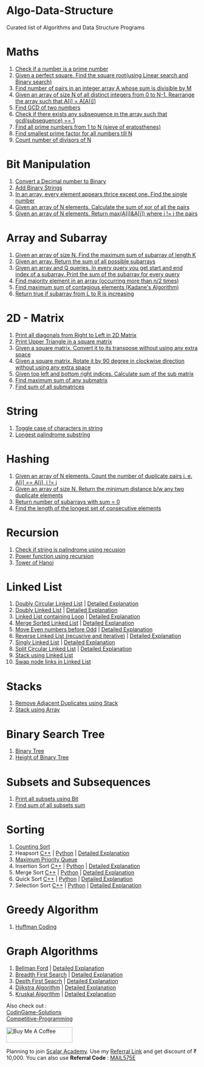 # Algo-Data-Structure
Curated list of Algorithms and Data Structure Programs 

  # Maths
  1. [Check if a number is a prime number](https://github.com/programmercave0/Algo-Data-Structure/blob/master/Maths/check_prime.cpp)
  2. [Given a perfect square. Find the square root(using Linear search and Binary search)](https://github.com/programmercave0/Algo-Data-Structure/blob/master/Maths/find_sq_root.cpp)
  3. [Find number of pairs in an integer array A whose sum is divisible by M](https://github.com/programmercave0/Algo-Data-Structure/blob/master/Maths/count_pairs.cpp)
  4. [Given an array of size N of all distinct integers from 0 to N-1. Rearrange the array such that A[i] = A[A[i]]](https://github.com/programmercave0/Algo-Data-Structure/blob/master/Maths/rearrange.cpp)
  5. [Find GCD of two numbers](https://github.com/programmercave0/Algo-Data-Structure/blob/master/Maths/gcd.cpp)
  6. [Check if there exists any subsequence in the array such that gcd(subsequence) == 1](https://github.com/programmercave0/Algo-Data-Structure/blob/master/Maths/gcd_seq.cpp)
  7. [Find all prime numbers from 1 to N (sieve of eratosthenes)](https://github.com/programmercave0/Algo-Data-Structure/blob/master/Maths/sieve_of_eratosthenes.cpp)
  8. [Find smallest prime factor for all numbers till N](https://github.com/programmercave0/Algo-Data-Structure/blob/master/Maths/smallest_prime_factors.cpp)
  9. [Count number of divisors of N](https://github.com/programmercave0/Algo-Data-Structure/blob/master/Maths/count_divisors.cpp)
  
  # Bit Manipulation
  1. [Convert a Decimal number to Binary](https://github.com/programmercave0/Algo-Data-Structure/blob/master/Bit_Manipulation/Decimal_to_binary.cpp)
  2. [Add Binary Strings](https://github.com/programmercave0/Algo-Data-Structure/blob/master/Bit_Manipulation/Add_binary_strings.cpp)
  3. [In an array, every element appears thrice except one. Find the single number](https://github.com/programmercave0/Algo-Data-Structure/blob/master/Bit_Manipulation/single_number.cpp)
  4. [Given an array of N elements. Calculate the sum of xor of all the pairs](https://github.com/programmercave0/Algo-Data-Structure/blob/master/Bit_Manipulation/Sum_xor_pairs.cpp)
  5. [Given an array of N elements. Return max(A[i]&A[j]) where i != j the pairs](https://github.com/programmercave0/Algo-Data-Structure/blob/master/Bit_Manipulation/max_and_val.cpp)

  # Array and Subarray
  1. [Given an array of size N. Find the maximum sum of subarray of length K](https://github.com/programmercave0/Algo-Data-Structure/blob/master/Array_and_Subarray/Max_sum_of_subarray_len_K.cpp)
  2. [Given an array. Return the sum of all possible subarrays](https://github.com/programmercave0/Algo-Data-Structure/blob/master/Array_and_Subarray/Sum_of_all_subarrays.cpp)
  3. [Given an array and Q queries. In every query you get start and end index of a subarray. Print the sum of the subarray for every query](https://github.com/programmercave0/Algo-Data-Structure/blob/master/Array_and_Subarray/Subarray_sum_for_queries.cpp)
  4. [Find majority element in an array (occurring more than n/2 times)](https://github.com/programmercave0/Algo-Data-Structure/blob/master/Array_and_Subarray/Majority_element.cpp)
  5. [Find maximum sum of contagious elements (Kadane's Algorithm)](https://github.com/programmercave0/Algo-Data-Structure/blob/master/Array_and_Subarray/Max_contagious_sum.cpp)
  6. [Return true if subarray from L to R is increasing](https://github.com/programmercave0/Algo-Data-Structure/blob/master/Array_and_Subarray/Increasing_subarray.cpp)

  # 2D - Matrix
  1. [Print all diagonals from Right to Left in 2D Matrix](https://github.com/programmercave0/Algo-Data-Structure/blob/master/2D_Matrix/Print_RtoL_diagonals.cpp)
  2. [Print Upper Triangle in a square matrix](https://github.com/programmercave0/Algo-Data-Structure/blob/master/2D_Matrix/Print_upper_triangle.cpp)
  3. [Given a square matrix. Convert it to its transpose without using any extra space](https://github.com/programmercave0/Algo-Data-Structure/blob/master/2D_Matrix/transpose.cpp)
  4. [Given a square matrix. Rotate it by 90 degree in clockwise direction without using any extra space](https://github.com/programmercave0/Algo-Data-Structure/blob/master/2D_Matrix/Rotate_by_90.cpp)
  5. [Given top left and bottom right indices. Calculate sum of the sub matrix](https://github.com/programmercave0/Algo-Data-Structure/blob/master/2D_Matrix/Submatrix_sum.cpp)
  6. [Find maximum sum of any submatrix](https://github.com/programmercave0/Algo-Data-Structure/blob/master/2D_Matrix/Max_sum_submatrix.cpp)
  7. [Find sum of all submatrices](https://github.com/programmercave0/Algo-Data-Structure/blob/master/2D_Matrix/All_submatrices_sum.cpp)
  
  # String
  1. [Toggle case of characters in string](https://github.com/programmercave0/Algo-Data-Structure/blob/master/String/Toggle_case.cpp)
  2. [Longest palindrome substring](https://github.com/programmercave0/Algo-Data-Structure/blob/master/String/longest_substring_palindrome.cpp)

  # Hashing
  1. [Given an array of N elements. Count the number of duplicate pairs i. e. A[i] == A[j], i != j](https://github.com/programmercave0/Algo-Data-Structure/blob/master/Hashing/dup_pairs.cpp)
  2. [Given an array of size N. Return the minimum distance b/w any two duplicate elements](https://github.com/programmercave0/Algo-Data-Structure/blob/master/Hashing/min_dist_dup_pairs.cpp)
  3. [Return number of subarrays with sum = 0](https://github.com/programmercave0/Algo-Data-Structure/blob/master/Hashing/subarray_sum_0.cpp)
  4. [Find the length of the longest set of consecutive elements](https://github.com/programmercave0/Algo-Data-Structure/blob/master/Hashing/longest_consecutive_seq.cpp)
  
  # Recursion
  1. [Check if string is palindrome using recusion](https://github.com/programmercave0/Algo-Data-Structure/blob/master/Recusion/check_palin_recusion.cpp)
  2. [Power function using recursion](https://github.com/programmercave0/Algo-Data-Structure/blob/master/Recusion/Power_function.cpp)
  3. [Tower of Hanoi](https://github.com/programmercave0/Algo-Data-Structure/blob/master/Recusion/tower_of_hanoi.cpp)

  # Linked List
   1. [Doubly Circular Linked List](https://github.com/programmercave0/Algo-Data-Structure/blob/master/Linked_List/circulardll.cpp) | [Detailed Explanation](https://programmercave0.github.io//blog/2018/02/02/C++-Doubly-Circular-Linked-List-program)
   2. [Doubly Linked List](https://github.com/programmercave0/Algo-Data-Structure/blob/master/Linked_List/doublylinkedlist.cpp) | [Detailed Explanation](https://programmercave0.github.io//blog/2017/07/28/C++-Doubly-Linked-List-using-Template-(Data-Structure))
   3. [Linked List containing Loop](https://github.com/programmercave0/Algo-Data-Structure/blob/master/Linked_List/linkedlistwithloop.cpp) | [Detailed Explanation](https://programmercave0.github.io//blog/2018/01/20/C++-Linked-List-containing-Loop-(Floyd-Cycle-finding-Algorithm)-program)
   4. [Merge Sorted Linked List](https://github.com/programmercave0/Algo-Data-Structure/blob/master/Linked_List/mergesortedll.cpp) | [Detailed Explanation](https://programmercave0.github.io//blog/2018/02/06/C++-Merge-two-sorted-Linked-List-(in-place))
   5. [Move Even numbers before Odd](https://github.com/programmercave0/Algo-Data-Structure/blob/master/Linked_List/moveevenbeforodd.cpp) | [Detailed Explanation](https://programmercave0.github.io//blog/2018/02/08/C++-Move-all-Even-numbers-before-Odd-numbers-in-Singly-Linked-List-(Using-STL))
   6. [Reverse Linked List (recusrive and iterative)](https://github.com/programmercave0/Algo-Data-Structure/blob/master/Linked_List/reverse_ll.cpp) | [Detailed Explanation](https://programmercave0.github.io//blog/2018/01/23/C++-Reverse-the-Linked-List-(Iterative-Method)-program)
   7. [Singly Linked List](https://github.com/programmercave0/Algo-Data-Structure/blob/master/Linked_List/singly_ll.cpp) | [Detailed Explanation](https://programmercave0.github.io//blog/2017/07/27/C++-Singly-Linked-List-using-Template-(Data-Structure))
   8. [Split Circular Linked List](https://github.com/programmercave0/Algo-Data-Structure/blob/master/Linked_List/split_circular_ll.cpp) | [Detailed Explanation](https://programmercave0.github.io//blog/2018/02/04/C++-Split-Singly-Circular-Linked-List-program)
   9. [Stack using Linked List](https://github.com/programmercave0/Algo-Data-Structure/blob/master/Linked_List/stack_using_ll.cpp)
   10. [Swap node links in Linked List](https://github.com/programmercave0/Algo-Data-Structure/blob/master/Linked_List/swap_node_links_ll.cpp)
  
  # Stacks
   1. [Remove Adjacent Duplicates using Stack](https://github.com/programmercave0/Algo-Data-Structure/blob/master/Stack/delete_adj_dup.cpp)
   2. [Stack using Array](https://github.com/programmercave0/Algo-Data-Structure/blob/master/Stack/stack_using_array.cpp)

  # Binary Search Tree
   1. [Binary Tree](https://github.com/programmercave0/Algo-Data-Structure/blob/master/Binary_Search_Tree/bst.cpp)
   2. [Height of Binary Tree](https://github.com/programmercave0/Algo-Data-Structure/blob/master/Binary_Search_Tree/bst_height.cpp)
   
  # Subsets and Subsequences
   1. [Print all subsets using Bit](https://github.com/programmercave0/Algo-Data-Structure/blob/master/Subset_%26_Subsequence/subsets_using_bit.cpp)
   2. [Find sum of all subsets sum](https://github.com/programmercave0/Algo-Data-Structure/blob/master/Subset_%26_Subsequence/subsets_sum.cpp) 
   
  # Sorting
   1. [Counting Sort](https://github.com/thakurabhi/Algo-Data-Structure/blob/master/Counting%20Sort/C%2B%2B/countingsort.cpp)
   2.  Heapsort [C++](https://github.com/thakurabhi/Algo-Data-Structure/blob/master/Heapsort/C%2B%2B/heapsort.cpp) | [Python](https://github.com/thakurabhi/Algo-Data-Structure/blob/master/Heapsort/heapSort.py) | [Detailed Explanation](https://programmercave0.github.io/blog/2017/07/15/C++-Implementation-of-Heapsort-(Sorting))
   3. [Maximum Priority Queue](https://github.com/thakurabhi/Algo-Data-Structure/blob/master/Maximum%20Priority%20Queue/C%2B%2B/maxpriorityqueue.cpp)
   4. Insertion Sort [C++](https://github.com/thakurabhi/Algo-Data-Structure/blob/master/Insertion%20Sort/C%2B%2B/insertionsort.cpp) | [Python](https://github.com/thakurabhi/Algo-Data-Structure/blob/master/Insertion%20Sort/insertionSort.py) | [Detailed Explanation](https://programmercave0.github.io/blog/2017/08/20/C++-Insertion-Sort-using-STL-(Sorting))
   5. Merge Sort [C++](https://github.com/thakurabhi/Algo-Data-Structure/blob/master/Merge%20Sort/C%2B%2B/mergesort.cpp) | [Python](https://github.com/thakurabhi/Algo-Data-Structure/blob/master/Merge%20Sort/mergeSort.py) | [Detailed Explanation](https://programmercave0.github.io/blog/2017/08/24/C++-Implementation-of-Merge-Sort)
   6. Quick Sort [C++](https://github.com/thakurabhi/Algo-Data-Structure/blob/master/Quick%20Sort/C%2B%2B/quicksort.cpp) | [Python](https://github.com/thakurabhi/Algo-Data-Structure/blob/master/Quick%20Sort/quickSort.py) | [Detailed Explanation](https://programmercave0.github.io/blog/2017/07/16/C++-Implementation-of-Quicksort-(Sorting))
   7. Selection Sort [C++](https://github.com/programmercave0/Algo-Data-Structure/blob/master/Sorting/Selection%20Sort/C%2B%2B/selectionsort.cpp) | [Python](https://github.com/programmercave0/Algo-Data-Structure/blob/master/Sorting/Selection%20Sort/selectionSort.py) | [Detailed Explanation](https://programmercave0.github.io/blog/2017/08/29/C++-Selection-sort-using-STL)
   
  # Greedy Algorithm
   1. [Huffman Coding](https://github.com/thakurabhi/Algo-Data-Structure/blob/master/Huffman%20Coding/C%2B%2B/Huffman.cpp)
   
  # Graph Algorithms
   1. [Bellman Ford](https://github.com/thakurabhi/Algo-Data-Structure/blob/master/Bellman%20Ford/C%2B%2B/bellmanford.cpp) | [Detailed Explanation](https://programmercave0.github.io/blog/2018/03/11/C++-Bellman-Ford-Algorithm-using-STL)
   2. [Breadth First Search](https://github.com/thakurabhi/Algo-Data-Structure/tree/master/Breadth%20First%20Search/C%2B%2B) | [Detailed Explanation](https://programmercave0.github.io//blog/2018/03/06/C++-Breadth-First-Search-using-Adjacency-List)
   3. [Depth First Seacrh](https://github.com/thakurabhi/Algo-Data-Structure/tree/master/Depth%20First%20Seacrh/C%2B%2B) | [Detailed Explanation](https://programmercave0.github.io/blog/2018/03/05/C++-Depth-First-Search-using-Adjacency-List)
   4. [Dijkstra Algorithm](https://github.com/thakurabhi/Algo-Data-Structure/blob/master/Dijkstra%20Algorithm/C%2B%2B/dijkstra.cpp) | [Detailed Explanation](https://programmercave0.github.io/blog/2018/03/14/C++-Dijkstra's-Algorithm-using-STL)
   5. [Kruskal Algorithm](https://github.com/thakurabhi/Algo-Data-Structure/blob/master/Kruskal%20Algorithm/C%2B%2B/kruskal.cpp) | [Detailed Explanation](https://programmercave0.github.io//blog/2019/11/18/Kruskal's-Algorithm-Minimum-Spanning-Tree)
   
Also check out : \
[CodinGame-Solutions](https://github.com/programmercave0/CodinGame-Solutions) \
[Competitive-Programming](https://github.com/programmercave0/Competitive-Programming)

<a href="https://www.buymeacoffee.com/botman1001" target="_blank"><img src="https://cdn.buymeacoffee.com/buttons/v2/default-violet.png" alt="Buy Me A Coffee" height="41" width="174" ></a>
   
Planning to join [Scalar Academy](https://www.scaler.com/academy/). Use my [Referral Link](https://www.scaler.com?unlock_code=MAIL575E) and get discount of ₹ 10,000. You can also use **Referral Code** : [MAIL575E](https://www.scaler.com?unlock_code=MAIL575E)
   
